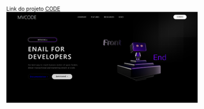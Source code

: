 Link do projeto <a href="https://marcosvogado.github.io/3d-responsive-website/">CODE</a>
<img src="src/images/wallpaper-robot.png" alt="">

